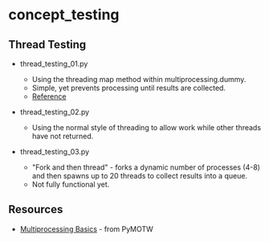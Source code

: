 # concept_testing

## Thread Testing

* thread_testing_01.py
    * Using the threading map method within multiprocessing.dummy.
    * Simple, yet prevents processing until results are collected.
    * [Reference](http://chriskiehl.com/article/parallelism-in-one-line/)

* thread_testing_02.py
    * Using the normal style of threading to allow work while other threads have not returned.
  
* thread_testing_03.py
    * "Fork and then thread" - forks a dynamic number of processes (4-8) and then spawns up to 20 threads to collect results into a queue.
    * Not fully functional yet.

## Resources
* [Multiprocessing Basics](https://pymotw.com/2/multiprocessing/basics.html) - from PyMOTW
